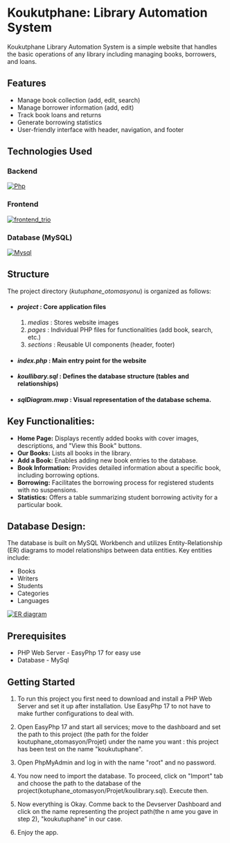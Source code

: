 
# Koukutphane: Library Automation System

Koukutphane Library Automation System is a simple website that handles the basic operations of any library including managing books, borrowers, and loans.


## Features

- Manage book collection (add, edit, search)
- Manage borrower information (add, edit)
- Track book loans and returns
- Generate borrowing statistics
- User-friendly interface with header, navigation, and footer


## Technologies Used
### Backend
[![Php](https://www.php.net/images/logos/new-php-logo.svg)](https://www.google.com/url?sa=i&url=https%3A%2F%2Fgithub.com%2Fphp%2Fphp-src&psig=AOvVaw32ppUD69vu-52g9E9grFpG&ust=1715379118739000&source=images&cd=vfe&opi=89978449&ved=0CBIQjRxqFwoTCOjchqzLgYYDFQAAAAAdAAAAABAE)


### Frontend
[![frontend_trio](https://fiverr-res.cloudinary.com/images/q_auto,f_auto/gigs/153843217/original/4dd60989b231adcf1648273f970b8d3100e19264/create-a-website-using-html-css-javascript-and-bootstrap.png)](lien_URL_https://www.google.com/url?sa=i&url=https%3A%2F%2Fwww.deborahsilvermusic.com%2F%3Fm%3Dhtml-css-javascript-and-bootstrap-for-web-designers-vv-DqJb9Jcg&psig=AOvVaw0WmCmI8-zzaaOkt4WsCd4G&ust=1715379052952000&source=images&cd=vfe&opi=89978449&ved=0CBIQjRxqFwoTCNirjIvLgYYDFQAAAAAdAAAAABAEexterne)

### Database (MySQL)

[![Mysql](https://logowik.com/content/uploads/images/mysql8604.logowik.com.webp)](https://www.google.com/url?sa=i&url=https%3A%2F%2Flogowik.com%2Fmysql-logo-vector-51262.html&psig=AOvVaw2ieixfOA890LLNQDv_MBDY&ust=1715379403680000&source=images&cd=vfe&opi=89978449&ved=0CBIQjRxqFwoTCLib_bTMgYYDFQAAAAAdAAAAABAE)


## Structure
The project directory (*kutuphane_otomasyonu*) is organized as follows:

- #### *project* : Core application files
  1. *medias* : Stores website images
  2. *pages* : Individual PHP files for functionalities (add book, search, etc.)
  3. *sections* : Reusable UI components (header, footer)

- #### *index.php* : Main entry point for the website

- #### *koullibary.sql* : Defines the database structure (tables and relationships)

- #### *sqlDiagram.mwp* : Visual representation of the database schema.





## Key Functionalities:
- **Home Page:** Displays recently added books with cover images, descriptions, and "View this Book" buttons.
- **Our Books:** Lists all books in the library.
- **Add a Book:** Enables adding new book entries to the database.
- **Book Information:** Provides detailed information about a specific book, including borrowing options.
- **Borrowing:** Facilitates the borrowing process for registered students with no suspensions.
- **Statistics:** Offers a table summarizing student borrowing activity for a particular book.





## Database Design:
The database is built on MySQL Workbench and utilizes Entity-Relationship (ER) diagrams to model relationships between data entities. Key entities include:

- Books
- Writers 
- Students 
- Categories
- Languages
 

[![ER diagram](https://github.com/Khadimrass/VTYS-kutuphane_otomasyon/blob/main/kutuphane_otomasyon/Projet/medias/Capture%20d'%C3%A9cran%202024-05-10%20001422.png?raw=true)](https://github.com/Khadimrass/VTYS-kutuphane_otomasyon/blob/main/kutuphane_otomasyon/Projet/medias/Capture%20d'%C3%A9cran%202024-05-10%20001422.png)
## Prerequisites
- PHP Web Server - EasyPhp 17 for easy use
- Database - MySql


## Getting Started
1. To run this project you first need to download and install a PHP Web Server and set it up after installation. Use EasyPhp 17 to not have to make further configurations to deal with.

2. Open EasyPhp 17 and start all services; move to the dashboard and set the path to this project (the path for the folder koutuphane_otomasyon/Projet) under the name you want : this project has been test on the  name "koukutuphane".

3. Open PhpMyAdmin and log in with the name "root" and no password.

4. You now need to import the database. To proceed, click on "Import" tab and choose the path to the database of the project(kotuphane_otomasyon/Projet/koulibrary.sql). Execute then.

5. Now everything is Okay. Comme back to the Devserver Dashboard and click on the name representing the project path(the n ame you gave in step 2), "koukutuphane" in our case.

6. Enjoy the app.

